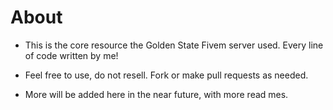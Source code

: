 # About
- This is the core resource the Golden State Fivem server used. Every line of code written by me!
- Feel free to use, do not resell. Fork or make pull requests as needed.

- More will be added here in the near future, with more read mes.
